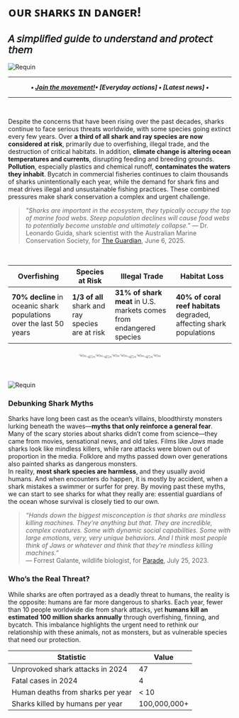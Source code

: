 # **ᴏᴜʀ ꜱʜᴀʀᴋꜱ ɪɴ ᴅᴀɴɢᴇʀ!**
## 𝘈 𝘴𝘪𝘮𝘱𝘭𝘪𝘧𝘪𝘦𝘥 𝘨𝘶𝘪𝘥𝘦 𝘵𝘰 𝘶𝘯𝘥𝘦𝘳𝘴𝘵𝘢𝘯𝘥 𝘢𝘯𝘥 𝘱𝘳𝘰𝘵𝘦𝘤𝘵 𝘵𝘩𝘦𝘮

![Requin](https://github.com/user-attachments/assets/1da6f5a5-2547-4b2d-9364-660c7aafa13d)

----
<div align="center">
  
***• [Join the movement!](https://noah-f08.github.io/test.github.io/movement.md)• [Everyday actions] • [Latest news] •***
</div>

----

<br>

Despite the concerns that have been rising over the past decades, sharks continue to face serious threats worldwide, with some species going extinct every few years. Over **a third of all shark and ray species are now considered at risk**, primarily due to overfishing, illegal trade, and the destruction of critical habitats. In addition, **climate change is altering ocean temperatures and currents**, disrupting feeding and breeding grounds. **Pollution**, especially plastics and chemical runoff, **contaminates the waters they inhabit**. Bycatch in commercial fisheries continues to claim thousands of sharks unintentionally each year, while the demand for shark fins and meat drives illegal and unsustainable fishing practices. These combined pressures make shark conservation a complex and urgent challenge.

> *"Sharks are important in the ecosystem, they typically occupy the top of marine food webs. Steep population declines will cause food webs to potentially become unstable and ultimately collapse."*
— Dr. Leonardo Guida, shark scientist with the Australian Marine Conservation Society, for [The Guardian](https://www.theguardian.com/environment/2025/jun/06/endangered-sharks-being-killed-at-alarming-levels-in-pacific-greenpeace-claims-after-cutting-20km-of-vessels-longline-ntwnfb), June 6, 2025.

<br>

| Overfishing | Species at Risk | Illegal Trade | Habitat Loss |
|----------------|-----------------|----------------|----------------|
| **70% decline** in oceanic shark populations over the last 50 years | **1/3 of all** shark and ray species are at risk | **31% of shark meat** in U.S. markets comes from endangered species | **40% of coral reef habitats** degraded, affecting shark populations |

<div align="center">
  
𓆝𓆟𓆝𓆟𓆝𓆝𓆟𓆝𓆟𓆝
</div>
<br>

![Requin](https://github.com/user-attachments/assets/38f331a0-947b-47a2-8e63-a334311ff8c0)


### Debunking Shark Myths  
Sharks have long been cast as the ocean’s villains, bloodthirsty monsters lurking beneath the waves—**myths that only reinforce a general fear**.  
Many of the scary stories about sharks didn’t come from science—they came from movies, sensational news, and old tales. Films like _Jaws_ made sharks look like mindless killers, while rare attacks were blown out of proportion in the media. Folklore and myths passed down over generations also painted sharks as dangerous monsters.  
In reality, **most shark species are harmless**, and they usually avoid humans. And when encounters do happen, it is mostly by accident, when a shark mistakes a swimmer or surfer for prey.
By moving past these myths, we can start to see sharks for what they really are: essential guardians of the ocean whose survival is closely tied to our own.

> *“Hands down the biggest misconception is that sharks are mindless killing machines. They’re anything but that. They are incredible, complex creatures. Some with dynamic social capabilities. Some with large emotions, very, very unique behaviors. And I think most people think of Jaws or whatever and think that they’re mindless killing machines.”*  
— Forrest Galante, wildlife biologist, for [Parade](https://parade.com/entertainment/shark-week-scientists-best-worst-shark-movies?), July 25, 2023.

### Who’s the Real Threat?  
While sharks are often portrayed as a deadly threat to humans, the reality is the opposite: humans are far more dangerous to sharks. Each year, fewer than 10 people worldwide die from shark attacks, yet **humans kill an estimated 100 million sharks annually** through overfishing, finning, and bycatch. This imbalance highlights the urgent need to rethink our relationship with these animals, not as monsters, but as vulnerable species that need our protection.  <br>

<div align="center">

| Statistic | Value |
|-----------|-------|
| Unprovoked shark attacks in 2024 | 47 |
| Fatal cases in 2024 | 4 |
| Human deaths from sharks per year | < 10 |
| Sharks killed by humans per year | 100,000,000+ |

</div>



